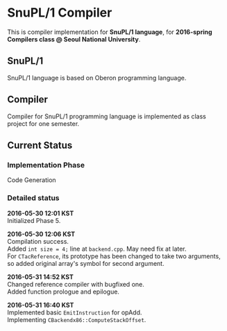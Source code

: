 # SnuPL/1 Compiler
This is compiler implementation for **SnuPL/1 language**,
for **2016-spring Compilers class @ Seoul National University**.

## SnuPL/1
SnuPL/1 language is based on Oberon programming language.  

## Compiler
Compiler for SnuPL/1 programming language is implemented as
class project for one semester.

## Current Status

### Implementation Phase
Code Generation 
  
### Detailed status
**2016-05-30 12:01 KST**  
Initialized Phase 5.  
  
**2016-05-30 12:06 KST**  
Compilation success.  
Added <code>int size = 4;</code> line at <code>backend.cpp</code>. May need fix at later.  
For <code>CTacReference</code>, its prototype has been changed to take two arguments, so added original array's symbol for second argument.  
  
**2016-05-31 14:52 KST**  
Changed reference compiler with bugfixed one.  
Added function prologue and epilogue.  
  
**2016-05-31 16:40 KST**  
Implemented basic <code>EmitInstruction</code> for opAdd.  
Implementing <code>CBackendx86::ComputeStackOffset</code>.